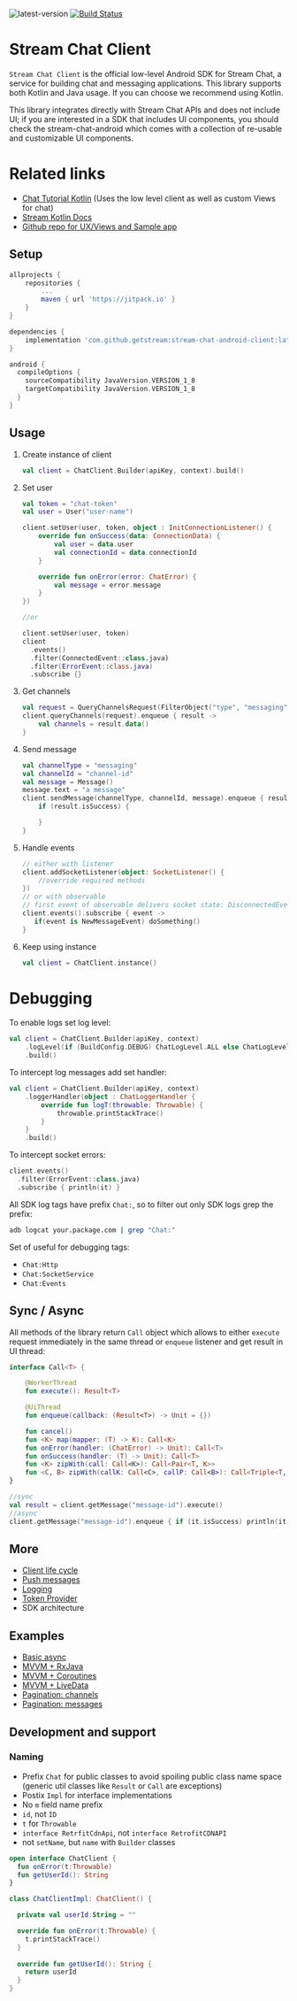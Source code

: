 ![latest-version](https://jitpack.io/v/GetStream/stream-chat-android-client.svg)
[![Build Status](https://travis-ci.com/GetStream/stream-chat-android-client.svg?branch=master)](https://travis-ci.com/GetStream/stream-chat-android-client)

# Stream Chat Client

`Stream Chat Client` is the official low-level Android SDK for Stream Chat, a service for building chat and messaging applications. This library supports both Kotlin and Java usage. If you can choose we recommend using Kotlin.

This library integrates directly with Stream Chat APIs and does not include UI; if you are interested in a SDK that includes UI components, you should check the stream-chat-android which comes with a collection of re-usable and customizable UI components.

# Related links

* [Chat Tutorial Kotlin](https://getstream.io/tutorials/android-chat/#kotlin) (Uses the low level client as well as custom Views for chat)
* [Stream Kotlin Docs](https://getstream.io/chat/docs/?language=kotlin)
* [Github repo for UX/Views and Sample app](https://github.com/GetStream/stream-chat-android)

## Setup
```groovy
allprojects {
    repositories {
        ...
        maven { url 'https://jitpack.io' }
    }
}
```
```groovy
dependencies {
    implementation 'com.github.getstream:stream-chat-android-client:latest-version'
}
```
```groovy
android {
  compileOptions {
    sourceCompatibility JavaVersion.VERSION_1_8
    targetCompatibility JavaVersion.VERSION_1_8
  }
}
```

## Usage
1. Create instance of client

	```kotlin
    val client = ChatClient.Builder(apiKey, context).build()
	```

2. Set user

	```kotlin
    val token = "chat-token"
    val user = User("user-name")
    
    client.setUser(user, token, object : InitConnectionListener() {
        override fun onSuccess(data: ConnectionData) {
            val user = data.user
            val connectionId = data.connectionId
        }

        override fun onError(error: ChatError) {
            val message = error.message
        }
    })
    
    //or
    
    client.setUser(user, token)
    client
	  .events()
	  .filter(ConnectedEvent::class.java)
	  .filter(ErrorEvent::class.java)
	  .subscribe {}
	```

3. Get channels

	```kotlin
    val request = QueryChannelsRequest(FilterObject("type", "messaging"), 0, 100)
    client.queryChannels(request).enqueue { result ->
        val channels = result.data()
    }
	```

4. Send message

	```kotlin
    val channelType = "messaging"
    val channelId = "channel-id"
    val message = Message()
    message.text = "a message"
    client.sendMessage(channelType, channelId, message).enqueue { result ->
        if (result.isSuccess) {
    
        }
    }
	```
	
5. Handle events

	```kotlin
	// either with listener
	client.addSocketListener(object: SocketListener() {
	    //override required methods
	})
	// or with observable
	// first event of observable delivers socket state: DisconnectedEvent, ConnectingEvent or ConnectedEvent
    client.events().subscribe { event ->
       if(event is NewMessageEvent) doSomething()
    }
	```
6. Keep using instance

    ```kotlin
    val client = ChatClient.instance()
    ```
   
# Debugging

To enable logs set log level:

```kotlin
val client = ChatClient.Builder(apiKey, context)
    .logLevel(if (BuildConfig.DEBUG) ChatLogLevel.ALL else ChatLogLevel.NOTHING)
    .build()
```

To intercept log messages add set handler:

```kotlin
val client = ChatClient.Builder(apiKey, context)
    .loggerHandler(object : ChatLoggerHandler {
        override fun logT(throwable: Throwable) {
            throwable.printStackTrace()
        }
    }
    .build()
```

To intercept socket errors:
```kotlin
client.events()
  .filter(ErrorEvent::class.java)
  .subscribe { println(it) }
```

All SDK log tags have prefix `Chat:`, so to filter out only SDK logs grep the prefix:

```bash
adb logcat your.package.com | grep "Chat:"
```

Set of useful for debugging tags:
- `Chat:Http`
- `Chat:SocketService`
- `Chat:Events`

## Sync / Async
All methods of the library return `Call` object which allows to either `execute` request immediately in the same thread or `enqueue` listener and get result in UI thread:

```kotlin
interface Call<T> {

    @WorkerThread
    fun execute(): Result<T>

    @UiThread
    fun enqueue(callback: (Result<T>) -> Unit = {})

    fun cancel()
    fun <K> map(mapper: (T) -> K): Call<K>
    fun onError(handler: (ChatError) -> Unit): Call<T>
    fun onSuccess(handler: (T) -> Unit): Call<T>
    fun <K> zipWith(call: Call<K>): Call<Pair<T, K>>
    fun <C, B> zipWith(callK: Call<C>, callP: Call<B>): Call<Triple<T, C, B>>
}
```
```kotlin
//sync
val result = client.getMessage("message-id").execute()
//async
client.getMessage("message-id").enqueue { if (it.isSuccess) println(it.data()) }
```

## More

- [Client life cycle](docs/client-lifecycle.md)
- [Push messages](docs/push-messages.md)
- [Logging](docs/logging.md)
- [Token Provider](docs/token-provider.md)
- SDK architecture

## Examples

- [Basic async](docs/example-basic-async.md)
- [MVVM + RxJava](docs/example-mvvm-rxjava.md)
- [MVVM + Coroutines](docs/example-mvvm-coroutines.md)
- [MVVM + LiveData](docs/example-mvvm-livedata.md)
- [Pagination: channels](docs/example-pagination-channels.md)
- [Pagination: messages](docs/example-pagination-messages.md)

## Development and support

### Naming

- Prefix `Chat` for public classes to avoid spoiling public class name space (generic util classes like `Result` or `Call` are exceptions)
- Postix `Impl` for interface implementations
- No `m` field name prefix
- `id`, not `ID`
- `t` for `Throwable`
- `interface RetrfitCdnApi`, not `interface RetrofitCDNAPI`
- not `setName`, but `name` with `Builder` classes 

```kotlin
open interface ChatClient {
  fun onError(t:Throwable)
  fun getUserId(): String
}

class ChatClientImpl: ChatClient() {

  private val userId:String = ""

  override fun onError(t:Throwable) {
    t.printStackTrace()
  }
  
  override fun getUserId(): String {
    return userId
  }
} 
```
